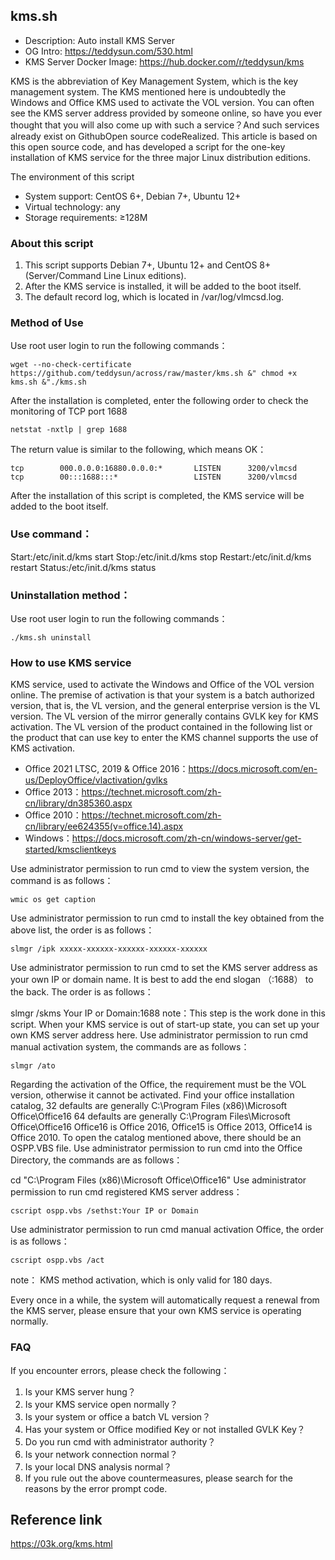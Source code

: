 
## kms.sh

- Description: Auto install KMS Server
- OG Intro: https://teddysun.com/530.html
- KMS Server Docker Image: https://hub.docker.com/r/teddysun/kms

KMS is the abbreviation of Key Management System, which is the key management system. The KMS mentioned here is undoubtedly the Windows and Office KMS used to activate the VOL version. You can often see the KMS server address provided by someone online, so have you ever thought that you will also come up with such a service？And such services already exist on GithubOpen source codeRealized.
This article is based on this open source code, and has developed a script for the one-key installation of KMS service for the three major Linux distribution editions.

The environment of this script
+ System support: CentOS 6+, Debian 7+, Ubuntu 12+
+ Virtual technology: any
+ Storage requirements: ≥128M


### About this script
1. This script supports Debian 7+, Ubuntu 12+ and CentOS 8+ (Server/Command Line Linux editions).
2. After the KMS service is installed, it will be added to the boot itself.
3. The default record log, which is located in /var/log/vlmcsd.log.

### Method of Use
Use root user login to run the following commands：
```
wget --no-check-certificate https://github.com/teddysun/across/raw/master/kms.sh &" chmod +x kms.sh &"./kms.sh
```
After the installation is completed, enter the following order to check the monitoring of TCP port 1688
```
netstat -nxtlp | grep 1688
```
The return value is similar to the following, which means OK：
```
tcp        000.0.0.0:16880.0.0.0:*       LISTEN      3200/vlmcsd                                
tcp        00:::1688:::*                 LISTEN      3200/vlmcsd  
```
After the installation of this script is completed, the KMS service will be added to the boot itself.

### Use command：
Start:/etc/init.d/kms start
Stop:/etc/init.d/kms stop
Restart:/etc/init.d/kms restart
Status:/etc/init.d/kms status

### Uninstallation method：
Use root user login to run the following commands：
```
./kms.sh uninstall
```

### How to use KMS service
KMS service, used to activate the Windows and Office of the VOL version online.
The premise of activation is that your system is a batch authorized version, that is, the VL version, and the general enterprise version is the VL version. The VL version of the mirror generally contains GVLK key for KMS activation.
The VL version of the product contained in the following list or the product that can use key to enter the KMS channel supports the use of KMS activation.

+ Office 2021 LTSC, 2019 & Office 2016：https://docs.microsoft.com/en-us/DeployOffice/vlactivation/gvlks
+ Office 2013：https://technet.microsoft.com/zh-cn/library/dn385360.aspx
+ Office 2010：https://technet.microsoft.com/zh-cn/library/ee624355(v=office.14).aspx
+ Windows：https://docs.microsoft.com/zh-cn/windows-server/get-started/kmsclientkeys

Use administrator permission to run cmd to view the system version, the command is as follows：
```
wmic os get caption
```
Use administrator permission to run cmd to install the key obtained from the above list, the order is as follows：
```
slmgr /ipk xxxxx-xxxxxx-xxxxxx-xxxxxx-xxxxxx
```

Use administrator permission to run cmd to set the KMS server address as your own IP or domain name. It is best to add the end slogan （:1688） to the back. The order is as follows：

slmgr /skms Your IP or Domain:1688
note：This step is the work done in this script. When your KMS service is out of start-up state, you can set up your own KMS server address here.
Use administrator permission to run cmd manual activation system, the commands are as follows：
```
slmgr /ato
```

Regarding the activation of the Office, the requirement must be the VOL version, otherwise it cannot be activated.
Find your office installation catalog, 32 defaults are generally C:\Program Files (x86)\Microsoft Office\Office16
64 defaults are generally C:\Program Files\Microsoft Office\Office16
Office16 is Office 2016, Office15 is Office 2013, Office14 is Office 2010.
To open the catalog mentioned above, there should be an OSPP.VBS file.
Use administrator permission to run cmd into the Office Directory, the commands are as follows：

cd "C:\Program Files (x86)\Microsoft Office\Office16"
Use administrator permission to run cmd registered KMS server address：
```
cscript ospp.vbs /sethst:Your IP or Domain
```
Use administrator permission to run cmd manual activation Office, the order is as follows：
```
cscript ospp.vbs /act
```
note： KMS method activation, which is only valid for 180 days.

Every once in a while, the system will automatically request a renewal from the KMS server, please ensure that your own KMS service is operating normally.

### FAQ
If you encounter errors, please check the following：
1. Is your KMS server hung？
2. Is your KMS service open normally？
3. Is your system or office a batch VL version？
4. Has your system or Office modified Key or not installed GVLK Key？
5. Do you run cmd with administrator authority？
6. Is your network connection normal？
7. Is your local DNS analysis normal？
8. If you rule out the above countermeasures, please search for the reasons by the error prompt code.


## Reference link
https://03k.org/kms.html
